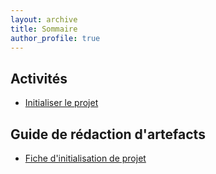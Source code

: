 ```yaml
---
layout: archive
title: Sommaire
author_profile: true
---
```



## Activités
 - [Initialiser le projet](activites/initialiser_projet)
 
## Guide de rédaction d'artefacts
 - [Fiche d'initialisation de projet](artefacts/fiche_initialisation_projet)
